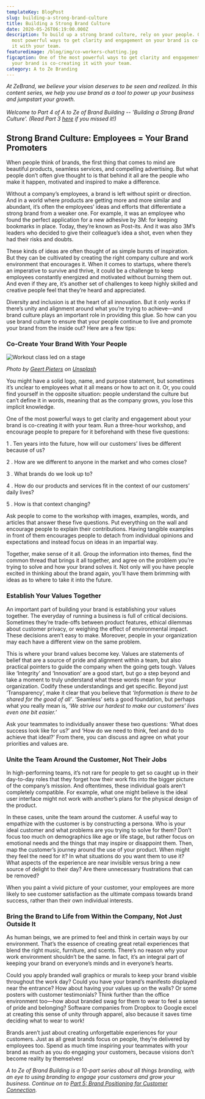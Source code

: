 ```yaml
---
templateKey: BlogPost
slug: building-a-strong-brand-culture
title: Building a Strong Brand Culture
date: 2020-05-26T06:19:00.000Z
description: To build up a strong brand culture, rely on your people. One of the
  most powerful ways to get clarity and engagement on your brand is co-creating
  it with your team.
featuredimage: /blog/img/co-workers-chatting.jpg
figcaption: One of the most powerful ways to get clarity and engagement about
  your brand is co-creating it with your team.
category: A to Ze Branding
---
```

*At ZeBrand, we believe your vision deserves to be seen and realized. In this content series, we help you use brand as a tool to power up your business and jumpstart your growth.*\
\
*Welcome to Part 4 of A to Ze of Brand Building -- 'Building a Strong Brand Culture'. (Read Part 3 [here](https://zebranding.com/blog/the-art-and-science-of-naming) if you missed it!)*

## Strong Brand Culture: Employees = Your Brand Promoters

When people think of brands, the first thing that comes to mind are beautiful products, seamless services, and compelling advertising. But what people don’t often give thought to is that behind it all are the people who make it happen, motivated and inspired to make a difference.

Without a company’s employees, a brand is left without spirit or direction. And in a world where products are getting more and more similar and abundant, it’s often the employees’ ideas and efforts that differentiate a strong brand from a weaker one. For example, it was an employee who found the perfect application for a new adhesive by 3M: for keeping bookmarks in place. Today, they’re known as Post-its. And it was also 3M’s leaders who decided to give their colleague’s idea a shot, even when they had their risks and doubts.

These kinds of ideas are often thought of as simple bursts of inspiration. But they can be cultivated by creating the right company culture and work environment that encourages it. When it comes to startups, where there’s an imperative to survive and thrive, it could be a challenge to keep employees constantly energized and motivated without burning them out. And even if they are, it’s another set of challenges to keep highly skilled and creative people feel that they’re heard and appreciated.

Diversity and inclusion is at the heart of all innovation. But it only works if there’s unity and alignment around what you’re trying to achieve—and brand culture plays an important role in providing this glue. So how can you use brand culture to ensure that your people continue to live and promote your brand from the inside out? Here are a few tips:

### Co-Create Your Brand With Your People

![Workout class led on a stage](/blog/img/workout-class.jpg "Every employee has something to contribute to your brand and brand culture.")

*Photo by [Geert Pieters](https://unsplash.com/@shotsbywolf?utm_source=unsplash&utm_medium=referral&utm_content=creditCopyText) on [Unsplash](https://unsplash.com/?utm_source=unsplash&utm_medium=referral&utm_content=creditCopyText)*

You might have a solid logo, name, and purpose statement, but sometimes it’s unclear to employees what it all means or how to act on it. Or, you could find yourself in the opposite situation: people understand the culture but can’t define it in words, meaning that as the company grows, you lose this implicit knowledge.

One of the most powerful ways to get clarity and engagement about your brand is co-creating it with your team. Run a three-hour workshop, and encourage people to prepare for it beforehand with these five questions:

 1 . Ten years into the future, how will our customers’ lives be different because of us?

 2 . How are we different to anyone in the market and who comes close?

 3 . What brands do we look up to?

 4 . How do our products and services fit in the context of our customers’ daily lives?

 5 . How is that context changing?

Ask people to come to the workshop with images, examples, words, and articles that answer these five questions. Put everything on the wall and encourage people to explain their contributions. Having tangible examples in front of them encourages people to detach from individual opinions and expectations and instead focus on ideas in an impartial way.

Together, make sense of it all. Group the information into themes, find the common thread that brings it all together, and agree on the problem you’re trying to solve and how your brand solves it. Not only will you have people excited in thinking about the brand again, you’ll have them brimming with ideas as to where to take it into the future.

### Establish Your Values Together

An important part of building your brand is establishing your values together. The everyday of running a business is full of critical decisions. Sometimes they’re trade-offs between product features, ethical dilemmas about customer privacy, or weighing the effect of environmental impact. These decisions aren’t easy to make. Moreover, people in your organization may each have a different view on the same problem.

This is where your brand values become key. Values are statements of belief that are a source of pride and alignment within a team, but also practical pointers to guide the company when the going gets tough. Values like ‘Integrity’ and ‘Innovation’ are a good start, but go a step beyond and take a moment to truly understand what these words mean for your organization. Codify these understandings and get specific. Beyond just ‘Transparency’, make it clear that you believe that *‘Information is there to be shared for the good of all’*. ‘Seamless’ sets a good foundation, but perhaps what you really mean is, *‘We strive our hardest to make our customers’ lives even one bit easier.’*

Ask your teammates to individually answer these two questions: ‘What does success look like for us?’ and ‘How do we need to think, feel and do to achieve that ideal?’ From there, you can discuss and agree on what your priorities and values are.

### Unite the Team Around the Customer, Not Their Jobs

In high-performing teams, it’s not rare for people to get so caught up in their day-to-day roles that they forget how their work fits into the bigger picture of the company’s mission. And oftentimes, these individual goals aren’t completely compatible. For example, what one might believe is the ideal user interface might not work with another’s plans for the physical design of the product.

In these cases, unite the team around the customer. A useful way to empathize with the customer is by constructing a persona. Who is your ideal customer and what problems are you trying to solve for them? Don’t focus too much on demographics like age or life stage, but rather focus on emotional needs and the things that may inspire or disappoint them. Then, map the customer’s journey around the use of your product. When might they feel the need for it? In what situations do you want them to use it? What aspects of the experience are near invisible versus bring a new source of delight to their day? Are there unnecessary frustrations that can be removed?

When you paint a vivid picture of your customer, your employees are more likely to see customer satisfaction as the ultimate compass towards brand success, rather than their own individual interests.

### Bring the Brand to Life from Within the Company, Not Just Outside It

As human beings, we are primed to feel and think in certain ways by our environment. That’s the essence of creating great retail experiences that blend the right music, furniture, and scents. There’s no reason why your work environment shouldn’t be the same. In fact, it’s an integral part of keeping your brand on everyone’s minds and in everyone’s hearts.

Could you apply branded wall graphics or murals to keep your brand visible throughout the work day? Could you have your brand’s manifesto displayed near the entrance? How about having your values up on the walls? Or some posters with customer testimonials? Think further than the office environment too—how about branded swag for them to wear to feel a sense of pride and belonging? Software companies from Dropbox to Google excel at creating this sense of unity through apparel, also because it saves time deciding what to wear to work!

Brands aren’t just about creating unforgettable experiences for your customers. Just as all great brands focus on people, they’re delivered by employees too. Spend as much time inspiring your teammates with your brand as much as you do engaging your customers, because visions don’t become reality by themselves!

*A to Ze of Brand Building is a 10-part series about all things branding, with an eye to using branding to engage your customers and grow your business. Continue on to [Part 5: Brand Positioning for Customer Connection](https://zebranding.com/blog/brand-positioning-for-customer-connection).*